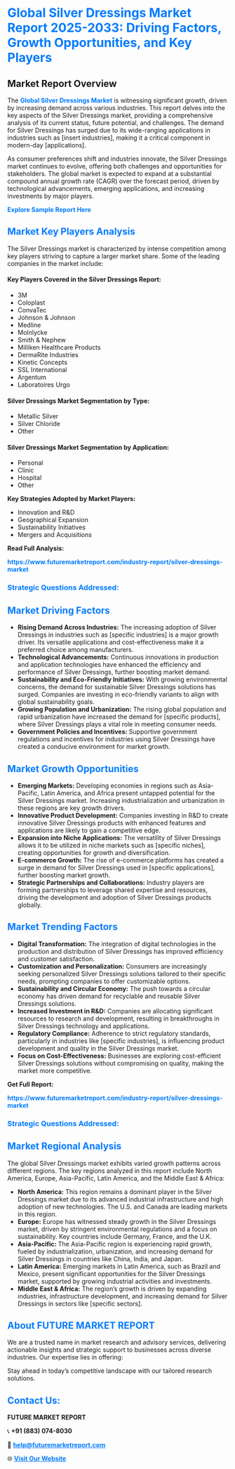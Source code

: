 <h1 style="color: #007BFF;">Global Silver Dressings Market Report 2025-2033: Driving Factors, Growth Opportunities, and Key Players</h1>

<section id="overview">
<h2>Market Report Overview</h2>
<p>The <a href="https://www.futuremarketreport.com/industry-report/silver-dressings-market" style="color: #007BFF; text-decoration: none;"><strong>Global Silver Dressings Market</strong></a> is witnessing significant growth, driven by increasing demand across various industries. This report delves into the key aspects of the Silver Dressings market, providing a comprehensive analysis of its current status, future potential, and challenges. The demand for Silver Dressings has surged due to its wide-ranging applications in industries such as [insert industries], making it a critical component in modern-day [applications].</p>
<p>As consumer preferences shift and industries innovate, the Silver Dressings market continues to evolve, offering both challenges and opportunities for stakeholders. The global market is expected to expand at a substantial compound annual growth rate (CAGR) over the forecast period, driven by technological advancements, emerging applications, and increasing investments by major players.</p>
</section>

<section id="overview">
<p><a href="https://www.futuremarketreport.com/request-sample/reportId=83680" style="color: #007BFF; text-decoration: none;"><strong>Explore Sample Report Here</strong></a></p>
</section>

<section id="key-players">
<h2 style="color: #007BFF;">Market Key Players Analysis</h2>
<p>The Silver Dressings market is characterized by intense competition among key players striving to capture a larger market share. Some of the leading companies in the market include:</p>
<h4>Key Players Covered in the Silver Dressings Report:</h4>
<ul><li>3M</li><li>Coloplast</li><li>ConvaTec</li><li>Johnson &amp; Johnson</li><li>Medline</li><li>Molnlycke</li><li>Smith &amp; Nephew</li><li>Milliken Healthcare Products</li><li>DermaRite Industries</li><li>Kinetic Concepts</li><li>SSL International</li><li>Argentum</li><li>Laboratoires Urgo</li></ul>
<h4>Silver Dressings Market Segmentation by Type:</h4>
<ul><li>Metallic Silver</li><li>Silver Chloride</li><li>Other</li></ul>

<h4>Silver Dressings Market Segmentation by Application:</h4>
<ul><li>Personal</li><li>Clinic</li><li>Hospital</li><li>Other</li></ul>
<p><strong>Key Strategies Adopted by Market Players:</strong></p>
<ul>
<li>Innovation and R&D</li>
<li>Geographical Expansion</li>
<li>Sustainability Initiatives</li>
<li>Mergers and Acquisitions</li>
</ul>
</section>

<section>
<p><strong>Read Full Analysis: </strong></p><a href="https://www.futuremarketreport.com/industry-report/silver-dressings-market" style="color: #007BFF; text-decoration: none;"><strong>https://www.futuremarketreport.com/industry-report/silver-dressings-market</strong></a>
<h3 style="color: #007BFF;">Strategic Questions Addressed:</h3>
</section>

<section id="driving-factors">
<h2 style="color: #007BFF;">Market Driving Factors</h2>
<ul>
<li><strong>Rising Demand Across Industries:</strong> The increasing adoption of Silver Dressings in industries such as [specific industries] is a major growth driver. Its versatile applications and cost-effectiveness make it a preferred choice among manufacturers.</li>
<li><strong>Technological Advancements:</strong> Continuous innovations in production and application technologies have enhanced the efficiency and performance of Silver Dressings, further boosting market demand.</li>
<li><strong>Sustainability and Eco-Friendly Initiatives:</strong> With growing environmental concerns, the demand for sustainable Silver Dressings solutions has surged. Companies are investing in eco-friendly variants to align with global sustainability goals.</li>
<li><strong>Growing Population and Urbanization:</strong> The rising global population and rapid urbanization have increased the demand for [specific products], where Silver Dressings plays a vital role in meeting consumer needs.</li>
<li><strong>Government Policies and Incentives:</strong> Supportive government regulations and incentives for industries using Silver Dressings have created a conducive environment for market growth.</li>
</ul>
</section>

<section id="growth-opportunities">
<h2 style="color: #007BFF;">Market Growth Opportunities</h2>
<ul>
<li><strong>Emerging Markets:</strong> Developing economies in regions such as Asia-Pacific, Latin America, and Africa present untapped potential for the Silver Dressings market. Increasing industrialization and urbanization in these regions are key growth drivers.</li>
<li><strong>Innovative Product Development:</strong> Companies investing in R&D to create innovative Silver Dressings products with enhanced features and applications are likely to gain a competitive edge.</li>
<li><strong>Expansion into Niche Applications:</strong> The versatility of Silver Dressings allows it to be utilized in niche markets such as [specific niches], creating opportunities for growth and diversification.</li>
<li><strong>E-commerce Growth:</strong> The rise of e-commerce platforms has created a surge in demand for Silver Dressings used in [specific applications], further boosting market growth.</li>
<li><strong>Strategic Partnerships and Collaborations:</strong> Industry players are forming partnerships to leverage shared expertise and resources, driving the development and adoption of Silver Dressings products globally.</li>
</ul>
</section>

<section id="trending-factors">
<h2 style="color: #007BFF;">Market Trending Factors</h2>
<ul>
<li><strong>Digital Transformation:</strong> The integration of digital technologies in the production and distribution of Silver Dressings has improved efficiency and customer satisfaction.</li>
<li><strong>Customization and Personalization:</strong> Consumers are increasingly seeking personalized Silver Dressings solutions tailored to their specific needs, prompting companies to offer customizable options.</li>
<li><strong>Sustainability and Circular Economy:</strong> The push towards a circular economy has driven demand for recyclable and reusable Silver Dressings solutions.</li>
<li><strong>Increased Investment in R&D:</strong> Companies are allocating significant resources to research and development, resulting in breakthroughs in Silver Dressings technology and applications.</li>
<li><strong>Regulatory Compliance:</strong> Adherence to strict regulatory standards, particularly in industries like [specific industries], is influencing product development and quality in the Silver Dressings market.</li>
<li><strong>Focus on Cost-Effectiveness:</strong> Businesses are exploring cost-efficient Silver Dressings solutions without compromising on quality, making the market more competitive.</li>
</ul>
</section>

<section>
<p><strong>Get Full Report: </strong></p><a href="https://www.futuremarketreport.com/industry-report/silver-dressings-market" style="color: #007BFF; text-decoration: none;"><strong>https://www.futuremarketreport.com/industry-report/silver-dressings-market</strong></a>
<h3 style="color: #007BFF;">Strategic Questions Addressed:</h3>
</section>


<section id="regional-analysis">
<h2 style="color: #007BFF;">Market Regional Analysis</h2>
<p>The global Silver Dressings market exhibits varied growth patterns across different regions. The key regions analyzed in this report include North America, Europe, Asia-Pacific, Latin America, and the Middle East & Africa:</p>
<ul>
<li><strong>North America:</strong> This region remains a dominant player in the Silver Dressings market due to its advanced industrial infrastructure and high adoption of new technologies. The U.S. and Canada are leading markets in this region.</li>
<li><strong>Europe:</strong> Europe has witnessed steady growth in the Silver Dressings market, driven by stringent environmental regulations and a focus on sustainability. Key countries include Germany, France, and the U.K.</li>
<li><strong>Asia-Pacific:</strong> The Asia-Pacific region is experiencing rapid growth, fueled by industrialization, urbanization, and increasing demand for Silver Dressings in countries like China, India, and Japan.</li>
<li><strong>Latin America:</strong> Emerging markets in Latin America, such as Brazil and Mexico, present significant opportunities for the Silver Dressings market, supported by growing industrial activities and investments.</li>
<li><strong>Middle East & Africa:</strong> The region’s growth is driven by expanding industries, infrastructure development, and increasing demand for Silver Dressings in sectors like [specific sectors].</li>
</ul>
</section>

<footer>
<h2 style="color: #007BFF;">About FUTURE MARKET REPORT</h2>
<p>We are a trusted name in market research and advisory services, delivering actionable insights and strategic support to businesses across diverse industries. Our expertise lies in offering:</p>

<p>Stay ahead in today’s competitive landscape with our tailored research solutions.</p>

<h2 style="color: #007BFF;">Contact Us:</h2>
<p><strong>FUTURE MARKET REPORT</strong></p>
<p>📞 <strong>+91 (883) 074-8030</strong></p>
<p>📧 <strong><a href="mailto:help@futuremarketreport.com" style="color: #007BFF;">help@futuremarketreport.com</a></strong></p>
<p>🌐 <strong><a href="https://www.futuremarketreport.com/" style="color: #007BFF;">Visit Our Website</a></strong></p>
</footer>